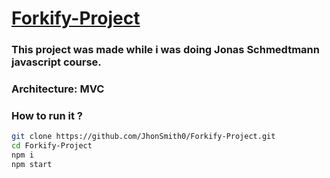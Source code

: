 # <a  href="https://forkifyjhonsmith.netlify.app/">Forkify-Project</a>

### This project was made while i was doing Jonas Schmedtmann javascript course.

### Architecture: MVC

### How to run it ?

```sh
git clone https://github.com/JhonSmith0/Forkify-Project.git
cd Forkify-Project
npm i
npm start
```

